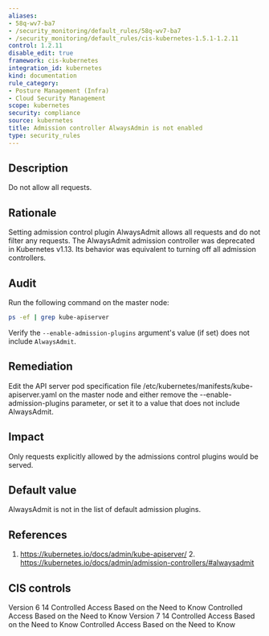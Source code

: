 ```yaml
---
aliases:
- 58q-wv7-ba7
- /security_monitoring/default_rules/58q-wv7-ba7
- /security_monitoring/default_rules/cis-kubernetes-1.5.1-1.2.11
control: 1.2.11
disable_edit: true
framework: cis-kubernetes
integration_id: kubernetes
kind: documentation
rule_category:
- Posture Management (Infra)
- Cloud Security Management
scope: kubernetes
security: compliance
source: kubernetes
title: Admission controller AlwaysAdmin is not enabled
type: security_rules
---
```


## Description

Do not allow all requests.

## Rationale

Setting admission control plugin AlwaysAdmit allows all requests and do not filter any requests. The AlwaysAdmit admission controller was deprecated in Kubernetes v1.13. Its behavior was equivalent to turning off all admission controllers.

## Audit

Run the following command on the master node:

```bash
ps -ef | grep kube-apiserver
```

Verify the `--enable-admission-plugins` argument's value (if set) does not include `AlwaysAdmit`.

## Remediation

Edit the API server pod specification file /etc/kubernetes/manifests/kube-apiserver.yaml on the master node and either remove the --enable-admission-plugins parameter, or set it to a value that does not include AlwaysAdmit.

## Impact

Only requests explicitly allowed by the admissions control plugins would be served.

## Default value

AlwaysAdmit is not in the list of default admission plugins.

## References

1. https://kubernetes.io/docs/admin/kube-apiserver/ 2. https://kubernetes.io/docs/admin/admission-controllers/#alwaysadmit

## CIS controls

Version 6 14 Controlled Access Based on the Need to Know Controlled Access Based on the Need to Know Version 7 14 Controlled Access Based on the Need to Know Controlled Access Based on the Need to Know
